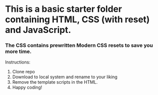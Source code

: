 # This is a basic starter folder containing HTML, CSS (with reset) and JavaScript.
### The CSS contains prewritten Modern CSS resets to save you more time.

Instructions:
1. Clone repo
2. Download to local system and rename to your liking
3. Remove the template scripts in the HTML.
4. Happy coding!
